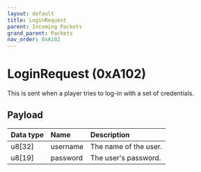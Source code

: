 ```yaml
---
layout: default
title: LoginRequest
parent: Incoming Packets
grand_parent: Packets
nav_order: 0xA102
---
```



# LoginRequest (0xA102)

This is sent when a player tries to log-in with a set of credentials.

## Payload

| Data type            | Name            | Description                                                                           |
|:---------------------|:----------------|:--------------------------------------------------------------------------------------|
| u8[32]               | username        | The name of the user.                                                                 |
| u8[19]               | password        | The user's password.                                                                  |